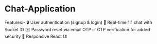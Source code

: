 ﻿# Chat-Application
 
 Features:-
🔒 User authentication (signup & login)
💬 Real-time 1:1 chat with Socket.IO
✉️ Password reset via email OTP
✅ OTP verification for added security
📱 Responsive React UI



